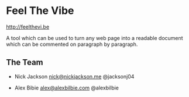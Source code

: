 Feel The Vibe
=============

http://feelthevi.be

A tool which can be used to turn any web page into a readable document which can be commented on paragraph by paragraph.

The Team
--------

* Nick Jackson
  nick@nickjackson.me
  @jacksonj04
  
* Alex Bibie
  alex@alexbilbie.com
  @alexbilbie